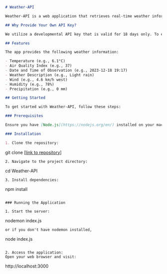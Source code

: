 ```markdown
# Weather-API

Weather-API is a web application that retrieves real-time weather information using the Weatherbit API. Users are prompted to provide their own Weatherbit API key along with their country and city to receive current weather data.

## Why Provide Your Own API Key?

We utilize a developmental API key that is valid for 18 days only. To ensure long-term functionality and personal usage, users must supply their own API key from Weatherbit.

## Features

The app provides the following weather information:

- Temperature (e.g., 6.1°C)
- Air Quality Index (e.g., 37)
- Date and Time of Observation (e.g., 2023-12-18 19:17)
- Weather Description (e.g., Light rain)
- Wind (e.g., 4.6 km/h west)
- Humidity (e.g., 78%)
- Precipitation (e.g., 0 mm)

## Getting Started

To get started with Weather-API, follow these steps:

### Prerequisites

Ensure you have [Node.js](https://nodejs.org/en/) installed on your machine.

### Installation

1. Clone the repository:
   ```
   git clone [[link to repository](https://github.com/SachithRKA/Weather-API.git)]
   ```
2. Navigate to the project directory:
   ```
   cd Weather-API
   ```
3. Install dependencies:
   ```
   npm install
   ```

### Running the Application

1. Start the server:
   ```
   nodemon index.js
   ```
   or if you don't have nodemon installed,
   ```
   node index.js
   ```

2. Access the application:
   Open your web browser and visit:
   ```
   http://localhost:3000
   ```
